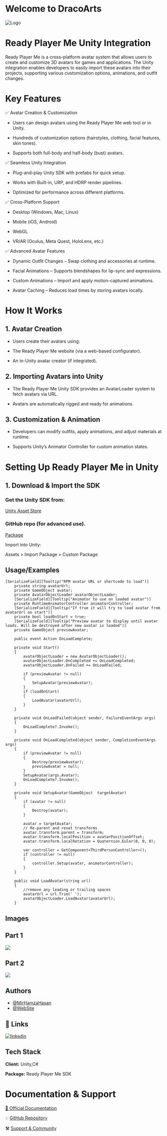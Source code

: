 
# Welcome to DracoArts

![Logo](https://dracoarts-logo.s3.eu-north-1.amazonaws.com/DracoArts.png)




# Ready Player Me Unity Integration
  Ready Player Me is a cross-platform avatar system that allows users to create and customize 3D avatars for games and applications. The Unity integration enables developers to easily import these avatars into their projects, supporting various customization options, animations, and outfit changes.
# Key Features
✅ Avatar Creation & Customization

- Users can design avatars using the Ready Player Me web tool or in Unity.

- Hundreds of customization options (hairstyles, clothing, facial features, skin tones).

- Supports both full-body and half-body (bust) avatars.

✅ Seamless Unity Integration

- Plug-and-play Unity SDK with prefabs for quick setup.

- Works with Built-in, URP, and HDRP render pipelines.

- Optimized for performance across different platforms.

✅ Cross-Platform Support

- Desktop (Windows, Mac, Linux)

- Mobile (iOS, Android)

- WebGL

- VR/AR (Oculus, Meta Quest, HoloLens, etc.)

✅ Advanced Avatar Features

- Dynamic Outfit Changes – Swap clothing and accessories at runtime.

- Facial Animations – Supports blendshapes for lip-sync and expressions.

- Custom Animations – Import and apply motion-captured animations.

- Avatar Caching – Reduces load times by storing avatars locally.


# How It Works
## 1. Avatar Creation
 - Users create their avatars using:

- The Ready Player Me website (via a web-based configurator).

- An in-Unity avatar creator (if integrated).

## 2. Importing Avatars into Unity
- The Ready Player Me Unity SDK provides an AvatarLoader system to fetch avatars via URL.

- Avatars are automatically rigged and ready for animations.

## 3. Customization & Animation
- Developers can modify outfits, apply animations, and adjust materials at runtime.

- Supports Unity’s Animator Controller for custom animation states.

# Setting Up Ready Player Me in Unity
## 1.  Download & Import the SDK
 ###   Get the Unity SDK from:

[Unity Asset Store](https://assetstore.unity.com/packages/tools/game-toolkits/ready-player-me-avatar-and-character-creator-259814)

 ###  GitHub repo (for advanced use).
 [Package](https://github.com/readyplayerme/rpm-unity-sdk-core/releases)


Import into Unity:

Assets > Import Package > Custom Package


## Usage/Examples

    [SerializeField][Tooltip("RPM avatar URL or shortcode to load")] 
        private string avatarUrl;
        private GameObject avatar;
        private AvatarObjectLoader avatarObjectLoader;
        [SerializeField][Tooltip("Animator to use on loaded avatar")] 
        private RuntimeAnimatorController animatorController;
        [SerializeField][Tooltip("If true it will try to load avatar from avatarUrl on start")] 
        private bool loadOnStart = true;
        [SerializeField][Tooltip("Preview avatar to display until avatar loads. Will be destroyed after new avatar is loaded")]
        private GameObject previewAvatar;

        public event Action OnLoadComplete;
        
        private void Start()
        {
            avatarObjectLoader = new AvatarObjectLoader();
            avatarObjectLoader.OnCompleted += OnLoadCompleted;
            avatarObjectLoader.OnFailed += OnLoadFailed;
            
            if (previewAvatar != null)
            {
                SetupAvatar(previewAvatar);
            }
            if (loadOnStart)
            {
                LoadAvatar(avatarUrl);
            }
        }

        private void OnLoadFailed(object sender, FailureEventArgs args)
        {
            OnLoadComplete?.Invoke();
        }

        private void OnLoadCompleted(object sender, CompletionEventArgs args)
        {
            if (previewAvatar != null)
            {
                Destroy(previewAvatar);
                previewAvatar = null;
            }
            SetupAvatar(args.Avatar);
            OnLoadComplete?.Invoke();
        }

        private void SetupAvatar(GameObject  targetAvatar)
        {
            if (avatar != null)
            {
                Destroy(avatar);
            }
            
            avatar = targetAvatar;
            // Re-parent and reset transforms
            avatar.transform.parent = transform;
            avatar.transform.localPosition = avatarPositionOffset;
            avatar.transform.localRotation = Quaternion.Euler(0, 0, 0);
            
            var controller = GetComponent<ThirdPersonController>();
            if (controller != null)
            {
                controller.Setup(avatar, animatorController);
            }
        }

        public void LoadAvatar(string url)
        {
            //remove any leading or trailing spaces
            avatarUrl = url.Trim(' ');
            avatarObjectLoader.LoadAvatar(avatarUrl);
        }

    

## Images
## Part 1
![](https://raw.githubusercontent.com/AzharKhemta/DemoClient/refs/heads/main/Ready%20player%20Part%201.gif)

## Part 2
![](https://raw.githubusercontent.com/AzharKhemta/DemoClient/refs/heads/main/Ready%20player%20me%20Part%202.gif)
## Authors

- [@MirHamzaHasan](https://github.com/MirHamzaHasan)
- [@WebSite](https://mirhamzahasan.com)


## 🔗 Links

[![linkedin](https://img.shields.io/badge/linkedin-0A66C2?style=for-the-badge&logo=linkedin&logoColor=white)](https://www.linkedin.com/company/mir-hamza-hasan/posts/?feedView=all/)
## Tech Stack
**Client:** Unity,C#

**Package:** Ready Player Me SDK

# Documentation & Support
[📖 Official Documentation](https://docs.readyplayer.me/ready-player-me/integration-guides/overview)

💡 [GitHub Repository](https://github.com/readyplayerme/rpm-unity-sdk-core)

🛠 [Support & Community](https://readyplayer.me/)



